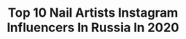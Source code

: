 ---
title: Top 10 Nail Artists Instagram Influencers In Russia In 2020
description: >-
  Find top nail artists Instagram influencers in Russia in 2020. Most popular hashtags: #nails #nailartist #nailart.
platform: Instagram
hits: 49
text_top: Discover the best Instagram influencers on inBeat.
text_bottom: inBeat aggregates 49 Instagram influencers like this in Russia for you to connect with.
profiles:
  - username: "mariapetrzak"
    fullname: >-
      МАНИКЮР СПБ
    bio: >-
      nail artist Maria 📩 direct _͟_͟_͟_͟_͟_͟_͟_͟_͟_͟_͟_͟_͟_͟_͟_͟_͟_͟_͟⠀ ⠀ ✙ @coffeeracer.spb ✙ @tiger_mariia _͟_͟_͟_͟_͟_͟_͟_͟_͟_͟_͟_͟_͟_͟_͟_͟_͟_͟_͟
    location: "Russia"
    followers: 21254
    engagement: 502
    commentsToLikes: 0.010528
    id: ck0twcz5sey3b0i19jxarvfi9
    verified: false
    hashtags: ""
  - username: "svet_nail_67"
    fullname: >-
      МАНИКЮР СМОЛЕНСК ПЕДИКЮР
    bio: >-
      СВЕТЛАНА 💪Nail-artist #svet_nail 🤩 Любитель Ярких Дизайнов ❣️Новых 👸 Записываю 💅моделирование 💅укрепление гелем 💅гельлак В профессии с 2007 Запись📲
    location: "Russia"
    followers: 24891
    engagement: 600
    commentsToLikes: 0.125531
    id: ck6ucwxlrhwcs0j71qrwpckvz
    verified: false
    hashtags: ""
  - username: "alex_maximenko_nails"
    fullname: >-
      Александра Максименко
    bio: >-
      Nail artist 🎨 Львов. Украина По вопросам сотрудничества обращаться в Direct📩
    location: "Russia"
    followers: 61115
    engagement: 242
    commentsToLikes: 0.034585
    id: ck6ucww6khw5y0j71d3alm6ht
    verified: false
    hashtags: "#alex, #nails, #watercolor, #spring"
  - username: "di_nailartist"
    fullname: >-
      НЕЙЛ-блогер #1 🤟🏻
    bio: >-
      Привет, я Диана Глухова 🦄 Научу создавать дизайн И зарабатывать на маникюре ✨ online-курсы здесь ⬇️
    location: "Russia"
    followers: 47574
    engagement: 270
    commentsToLikes: 0.182234
    id: ck5pxuvjpt1370i11skmyneju
    verified: false
    hashtags: ""
  - username: "nailartist_natali"
    fullname: >-
      МАНИКЮР✖️ОБУЧЕНИЕ✖️КОТЕЛЬНИКИ
    bio: >-
      4 года без однотонного😱 🤘🏿Научу ФОТОШОПУ, КЛАССИКЕ и ДИЗАЙНУ 👆🏿Я ПОМОГУ тебе, ведь я как и ты ежедневно работаю с клиентами 👇🏿ОНЛАЙН КУРСЫ👇🏿
    location: "Russia"
    followers: 118488
    engagement: 320
    commentsToLikes: 0.028935
    id: ck0txup0ukigq0i19z7a3l9a7
    verified: false
    hashtags: "#lussopremiumblack, #lusso27, #diva100, #lusso027"
  - username: "alexandrovna_nailartist"
    fullname: >-
      Марина✨КРЕАТИВНЫЙ NAIL БЛОГЕР
    bio: >-
      Сам Микки Маус завидует моим дизайнам, а Дисней нервно курит в сторонке👻⁣⁣⠀ ⁣⁣⠀ Пока мои конкуренты грызут ногти, я создаю шедевры🔥⁣⁣⠀ ⁣⁣⠀ Курсы:
    location: "Russia"
    followers: 88504
    engagement: 201
    commentsToLikes: 0.022435
    id: ck13aceb5pos10i19bvukrm8x
    verified: false
    hashtags: "#nailart, #cartoonnails, #smartbit, #nailartist"
  - username: "nnailtasticc"
    fullname: >-
      Kira
    bio: >-
      💅Nailart & swatches 🌍Estonia 🗨 RU, EN, EE Discount codes @livelovepolish - NNAILTASTICC(10%) @soufeeljewelry - Kiixv15(15%) @fabelesshop - KIRA(10
    location: "Russia"
    followers: 10616
    engagement: 606
    commentsToLikes: 0.028334
    id: ck6tt4mms8ko20j716x1hrdte
    verified: false
    hashtags: "#aengland, #nailfashion, #manicure, #instanails"
  - username: "mari_girl2203"
    fullname: >-
      Mariya S
    bio: >-
      I love my nails Thank you for reposting with credit :-) RU. Nijniy Novgorod for collaboration feel free to write me marigirl2203@gmail.com
    location: "Russia"
    followers: 6498
    engagement: 654
    commentsToLikes: 0.147497
    id: ck0ucajrxgcf30i1982fkfxcv
    verified: false
    hashtags: "#nailartstylist, #naturalnails, #nails2inspire, #nailpolish"
  - username: "svetlana_stanovaya"
    fullname: >-
      SVETLANA STANOVAYA|Обучение
    bio: >-
      🔳 EXPERT LiNTO™️ ▫️Автор программы повышения квалификации: «Перфекционизм в маникюре» ▫️Выездные курсы ▪️Работаю с новыми клиентами #советыСтановой
    location: "Russia"
    followers: 56710
    engagement: 234
    commentsToLikes: 0.024135
    id: ck14ii9zlfjf30i19mfz16fe2
    verified: false
    hashtags: "#nailsminsk, #gelnails, #luxio, #nailartist"
  - username: "smirnnails"
    fullname: >-
      Екатерина Смирнова
    bio: >-
      💅 Nail Блогер 💅 Обучение Дизайну Ногтей⠀⠀⠀ ⠀⠀⠀⠀⠀⠀⠀ 💅 Более 900 Бесплатных МК 💅 YouTube #SMIRNNAILS 👇 Online Курсы Художественной Росписи Ногтей
    location: "Russia"
    followers: 72367
    engagement: 160
    commentsToLikes: 0.164430
    id: ck5c32esdygv00i11dn1nwhjg
    verified: false
    hashtags: "#nail, #helloween, #nailart, #nailartist"
---